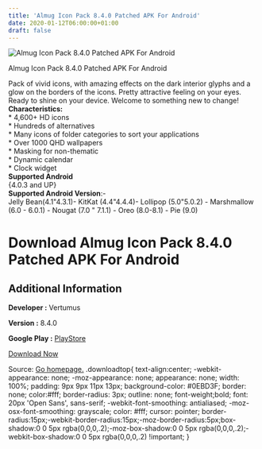 ```yaml
---
title: 'Almug Icon Pack 8.4.0 Patched APK For Android'
date: 2020-01-12T06:00:00+01:00
draft: false
---
```


![Almug Icon Pack 8.4.0 Patched APK For Android](https://i1.wp.com/apkhome.net/wp-content/uploads/2020/01/Almug-Icon-Pack-8.4.0-Patched.png "Almug Icon Pack 8.4.0 Patched APK For Android")

  

Almug Icon Pack 8.4.0 Patched APK For Android

Pack of vivid icons, with amazing effects on the dark interior glyphs and a glow on the borders of the icons. Pretty attractive feeling on your eyes. Ready to shine on your device. Welcome to something new to change!  
**Characteristics:**  
\* 4,600+ HD icons  
\* Hundreds of alternatives  
\* Many icons of folder categories to sort your applications  
\* Over 1000 QHD wallpapers  
\* Masking for non-thematic  
\* Dynamic calendar  
\* Clock widget  
**Supported Android**  
{4.0.3 and UP}  
**Supported Android Version**:-  
Jelly Bean(4.1"4.3.1)- KitKat (4.4"4.4.4)- Lollipop (5.0"5.0.2) - Marshmallow (6.0 - 6.0.1) - Nougat (7.0 " 7.1.1) - Oreo (8.0-8.1) - Pie (9.0)

Download Almug Icon Pack 8.4.0 Patched APK For Android
======================================================

Additional Information
----------------------

**Developer :** Vertumus

**Version :** 8.4.0

**Google Play :** [PlayStore](https://play.google.com/store/apps/details?id=com.vertumus.almug)

  

[Download Now](https://store4app.co/post/almug-icon-pack-8-4-0-patched-apk-for-android_1578725763)

  
Source: [Go homepage.](https://store4app.co/post/almug-icon-pack-8-4-0-patched-apk-for-android_1578725763) .downloadtop{ text-align:center; -webkit-appearance: none; -moz-appearance: none; appearance: none; width: 100%; padding: 9px 9px 11px 13px; background-color: #0EBD3F; border: none; color:#fff; border-radius: 3px; outline: none; font-weight;bold; font: 20px 'Open Sans', sans-serif; -webkit-font-smoothing: antialiased; -moz-osx-font-smoothing: grayscale; color: #fff; cursor: pointer; border-radius:15px;-webkit-border-radius:15px;-moz-border-radius:5px;box-shadow:0 0 5px rgba(0,0,0,.2);-moz-box-shadow:0 0 5px rgba(0,0,0,.2);-webkit-box-shadow:0 0 5px rgba(0,0,0,.2) !important; }